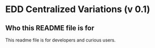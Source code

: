 # EDD Centralized Variations (v 0.1) #

## Who this README file is for ##
This readme file is for developers and curious users.
